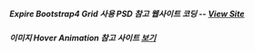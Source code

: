 ##### Expire Bootstrap4 Grid 사용 PSD 참고 웹사이트 코딩 -- [View Site](https://franz0406.github.io/expire-web/)

##### 이미지 Hover Animation 참고 사이트 [보기](http://tympanus.net/Development/HoverEffectIdeas/index2.html)
